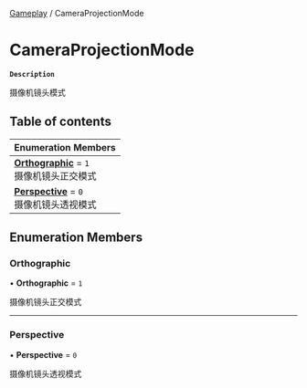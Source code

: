 [Gameplay](../modules/Gameplay.Gameplay.md) / CameraProjectionMode

# CameraProjectionMode <Badge type="tip" text="Enumeration" />

**`Description`**

摄像机镜头模式

## Table of contents

| Enumeration Members                                                                                      |
| :------------------------------------------------------------------------------------------------------- |
| **[Orthographic](Gameplay.Gameplay.CameraProjectionMode.md#orthographic)** = `1` <br> 摄像机镜头正交模式 |
| **[Perspective](Gameplay.Gameplay.CameraProjectionMode.md#perspective)** = `0` <br> 摄像机镜头透视模式   |

## Enumeration Members

### Orthographic

• **Orthographic** = `1`

摄像机镜头正交模式

---

### Perspective

• **Perspective** = `0`

摄像机镜头透视模式
